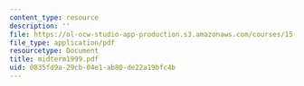 ```yaml
---
content_type: resource
description: ''
file: https://ol-ocw-studio-app-production.s3.amazonaws.com/courses/15-414-financial-management-summer-2003/0835fd9a29cb04e1ab80de22a19bfc4b_midterm1999.pdf
file_type: application/pdf
resourcetype: Document
title: midterm1999.pdf
uid: 0835fd9a-29cb-04e1-ab80-de22a19bfc4b
---
```

